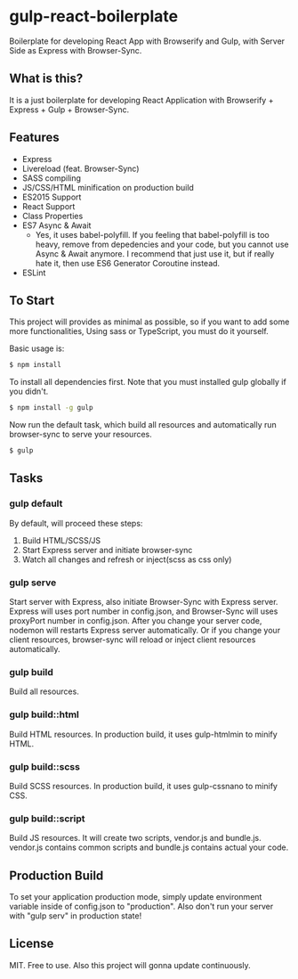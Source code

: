 # gulp-react-boilerplate
Boilerplate for developing React App with Browserify and Gulp, with Server Side as Express with Browser-Sync.


## What is this?
It is a just boilerplate for developing React Application with Browserify + Express + Gulp + Browser-Sync.


## Features
- Express
- Livereload (feat. Browser-Sync)
- SASS compiling
- JS/CSS/HTML minification on production build
- ES2015 Support
- React Support
- Class Properties
- ES7 Async & Await
	- Yes, it uses babel-polyfill. If you feeling that babel-polyfill is too heavy, remove from depedencies and your code, but you cannot use Async & Await anymore. I recommend that just use it, but if really hate it, then use ES6 Generator Coroutine instead.
- ESLint


## To Start
This project will provides as minimal as possible, so if you want to add some more functionalities, 
Using sass or TypeScript, you must do it yourself.

Basic usage is:

```bash
$ npm install
```

To install all dependencies first. Note that you must installed gulp globally if you didn't.
```bash
$ npm install -g gulp
```

Now run the default task, which build all resources and automatically run browser-sync to serve your resources.
```bash
$ gulp
```


## Tasks
### gulp default
By default, will proceed these steps:

1. Build HTML/SCSS/JS
2. Start Express server and initiate browser-sync
3. Watch all changes and refresh or inject(scss as css only)

### gulp serve
Start server with Express, also initiate Browser-Sync with Express server.
Express will uses port number in config.json, and Browser-Sync will uses proxyPort number in config.json.
After you change your server code, nodemon will restarts Express server automatically.
Or if you change your client resources, browser-sync will reload or inject client resources automatically.

### gulp build
Build all resources.

### gulp build::html
Build HTML resources. In production build, it uses gulp-htmlmin to minify HTML.

### gulp build::scss
Build SCSS resources. In production build, it uses gulp-cssnano to minify CSS.

### gulp build::script
Build JS resources. It will create two scripts, vendor.js and bundle.js.
vendor.js contains common scripts and bundle.js contains actual your code.


## Production Build
To set your application production mode, simply update environment variable inside of config.json to "production".
Also don't run your server with "gulp serv" in production state!


## License
MIT. Free to use. Also this project will gonna update continuously.